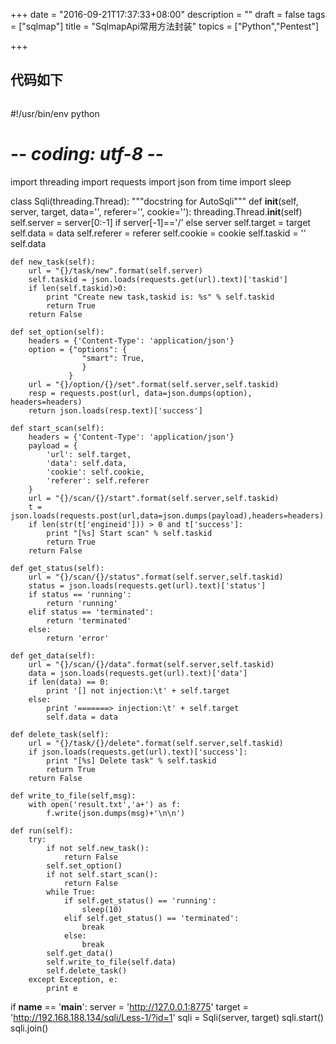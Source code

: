 +++
date = "2016-09-21T17:37:33+08:00"
description = ""
draft = false
tags = ["sqlmap"]
title = "SqlmapApi常用方法封装"
topics = ["Python","Pentest"]

+++

## 代码如下
> ```python
#!/usr/bin/env python
# -*- coding: utf-8 -*-

import threading
import requests
import json
from time import sleep

class Sqli(threading.Thread):
    """docstring for AutoSqli"""
    def __init__(self, server, target, data='', referer='', cookie=''):
        threading.Thread.__init__(self)
        self.server = server[0:-1] if server[-1]=='/' else server
        self.target = target
        self.data = data
        self.referer = referer
        self.cookie = cookie
        self.taskid = ''
        self.data

    def new_task(self):
        url = "{}/task/new".format(self.server)
        self.taskid = json.loads(requests.get(url).text)['taskid']
        if len(self.taskid)>0:
            print "Create new task,taskid is: %s" % self.taskid
            return True
        return False

    def set_option(self):
        headers = {'Content-Type': 'application/json'}
        option = {"options": {
                    "smart": True,
                    }
                 }
        url = "{}/option/{}/set".format(self.server,self.taskid)
        resp = requests.post(url, data=json.dumps(option), headers=headers)
        return json.loads(resp.text)['success']

    def start_scan(self):
        headers = {'Content-Type': 'application/json'}
        payload = {
            'url': self.target,
            'data': self.data,
            'cookie': self.cookie,
            'referer': self.referer
        }
        url = "{}/scan/{}/start".format(self.server,self.taskid)
        t = json.loads(requests.post(url,data=json.dumps(payload),headers=headers).text)
        if len(str(t['engineid'])) > 0 and t['success']:
            print "[%s] Start scan" % self.taskid
            return True
        return False

    def get_status(self):
        url = "{}/scan/{}/status".format(self.server,self.taskid)
        status = json.loads(requests.get(url).text)['status']
        if status == 'running':
            return 'running'
        elif status == 'terminated':
            return 'terminated'
        else:
            return 'error'

    def get_data(self):
        url = "{}/scan/{}/data".format(self.server,self.taskid)
        data = json.loads(requests.get(url).text)['data']
        if len(data) == 0:
            print '[] not injection:\t' + self.target
        else:
            print '=======> injection:\t' + self.target
            self.data = data

    def delete_task(self):
        url = "{}/task/{}/delete".format(self.server,self.taskid)
        if json.loads(requests.get(url).text)['success']:
            print "[%s] Delete task" % self.taskid
            return True
        return False

    def write_to_file(self,msg):
        with open('result.txt','a+') as f:
            f.write(json.dumps(msg)+'\n\n')

    def run(self):
        try:
            if not self.new_task():
                return False
            self.set_option()
            if not self.start_scan():
                return False
            while True:
                if self.get_status() == 'running':
                    sleep(10)
                elif self.get_status() == 'terminated':
                    break
                else:
                    break
            self.get_data()
            self.write_to_file(self.data)
            self.delete_task()
        except Exception, e:
            print e

if __name__ == '__main__':
    server = 'http://127.0.0.1:8775'
    target = 'http://192.168.188.134/sqli/Less-1/?id=1'
    sqli = Sqli(server, target)
    sqli.start()
    sqli.join()
```